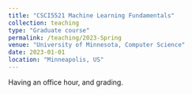 ```yaml
---
title: "CSCI5521 Machine Learning Fundamentals"
collection: teaching
type: "Graduate course"
permalink: /teaching/2023-Spring
venue: "University of Minnesota, Computer Science"
date: 2023-01-01
location: "Minneapolis, US"
---
```


Having an office hour, and grading.